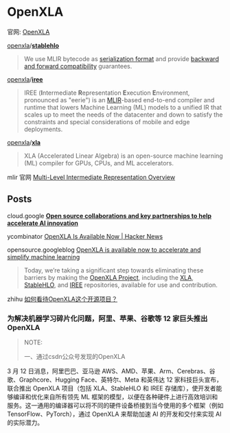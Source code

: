 # OpenXLA



官网: [OpenXLA](https://openxla.github.io/iree/)

[openxla](https://github.com/openxla)/**[stablehlo](https://github.com/openxla/stablehlo)** 

> We use MLIR bytecode as [serialization format](https://github.com/openxla/stablehlo/blob/main/docs/bytecode.md) and provide [backward and forward compatibility](https://github.com/openxla/stablehlo/blob/main/docs/compatibility.md) guarantees.  

[openxla](https://github.com/openxla)/**[iree](https://github.com/openxla/iree)** 

> IREE (**I**ntermediate **R**epresentation **E**xecution **E**nvironment, pronounced as "eerie") is an [MLIR](https://mlir.llvm.org/)-based end-to-end compiler and runtime that lowers Machine Learning (ML) models to a unified IR that scales up to meet the needs of the datacenter and down to satisfy the constraints and special considerations of mobile and edge deployments. 

[openxla](https://github.com/openxla)/**[xla](https://github.com/openxla/xla)** 

> XLA (Accelerated Linear Algebra) is an open-source machine learning (ML) compiler for GPUs, CPUs, and ML accelerators.



mlir 官网 [Multi-Level Intermediate Representation Overview](https://mlir.llvm.org/) 



## Posts

cloud.google [**Open source collaborations and key partnerships to help accelerate AI innovation**](https://cloud.google.com/blog/products/ai-machine-learning/googles-open-source-momentum-openxla-new-partnerships) 

ycombinator [OpenXLA Is Available Now | Hacker News](https://news.ycombinator.com/item?id=35078410)

opensource.googleblog [OpenXLA is available now to accelerate and simplify machine learning](https://opensource.googleblog.com/2023/03/openxla-is-ready-to-accelerate-and-simplify-ml-development.html)

> Today, we’re taking a significant step towards eliminating these barriers by making the [OpenXLA Project](https://github.com/openxla), including the [XLA](https://github.com/openxla/xla), [StableHLO](https://github.com/openxla/stablehlo), and [IREE](https://github.com/openxla/iree) repositories, available for use and contribution.

zhihu [如何看待OpenXLA这个开源项目？](https://www.zhihu.com/question/561079030) 



### 为解决机器学习碎片化问题，阿里、苹果、谷歌等 12 家巨头推出 OpenXLA

> NOTE: 
>
> 一、通过csdn公众号发现的OpenXLA

3 月 12 日消息，阿里巴巴、亚马逊 AWS、AMD、苹果、Arm、Cerebras、谷歌、Graphcore、Hugging Face、英特尔、Meta 和英伟达 12 家科技巨头宣布，联合推出 OpenXLA 项目（包括 XLA、StableHLO 和 IREE 存储库），使开发者能够编译和优化来自所有领先 ML 框架的模型，以便在各种硬件上进行高效培训和服务。这一通用的编译器可以将不同的硬件设备桥接到当今使用的多个框架（例如 TensorFlow、PyTorch），通过 OpenXLA 来帮助加速 AI 的开发和交付来实现 AI 的实际潜力。